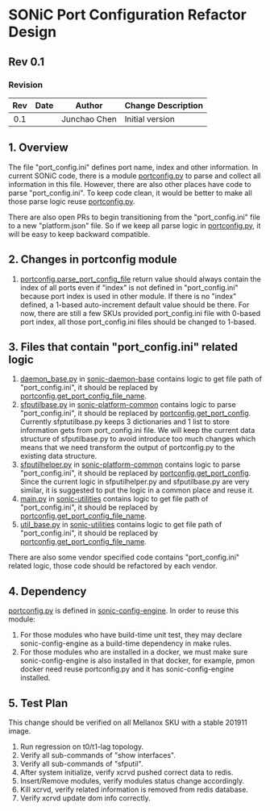 # SONiC Port Configuration Refactor Design #

## Rev 0.1 ###

### Revision ###

 | Rev |     Date    |       Author       | Change Description                |
 |:---:|:-----------:|:------------------:|-----------------------------------|
 | 0.1 |             |      Junchao Chen  | Initial version                   |

## 1. Overview

The file "port_config.ini" defines port name, index and other information. In current SONiC code, there is a module [portconfig.py](https://github.com/Azure/sonic-buildimage/blob/master/src/sonic-config-engine/portconfig.py) to parse and collect all information in this file. However, there are also other places have code to parse "port_config.ini". To keep code clean, it would be better to make all those parse logic reuse [portconfig.py](https://github.com/Azure/sonic-buildimage/blob/master/src/sonic-config-engine/portconfig.py).

There are also open PRs to begin transitioning from the "port_config.ini" file to a new "platform.json" file. So if we keep all parse logic in [portconfig.py](https://github.com/Azure/sonic-buildimage/blob/master/src/sonic-config-engine/portconfig.py), it will be easy to keep backward compatible.

## 2. Changes in portconfig module

1. [portconfig.parse_port_config_file](https://github.com/Azure/sonic-buildimage/blob/142d45ce98008aac6437070a3a941083494b52a8/src/sonic-config-engine/portconfig.py#L28) return value should always contain the index of all ports even if "index" is not defined in "port_config.ini" because port index is used in other module. If there is no "index" defined, a 1-based auto-increment default value should be there. For now, there are still a few SKUs provided port_config.ini file with 0-based port index, all those port_config.ini files should be changed to 1-based.

## 3. Files that contain "port_config.ini" related logic

1. [daemon_base.py](https://github.com/Azure/sonic-buildimage/blob/master/src/sonic-daemon-base/sonic_daemon_base/daemon_base.py) in [sonic-daemon-base](https://github.com/Azure/sonic-buildimage/tree/master/src/sonic-daemon-base) contains logic to get file path of "port_config.ini", it should be replaced by [portconfig.get_port_config_file_name](https://github.com/Azure/sonic-buildimage/blob/142d45ce98008aac6437070a3a941083494b52a8/src/sonic-config-engine/portconfig.py#L6).
2. [sfputilbase.py](https://github.com/Azure/sonic-platform-common/blob/master/sonic_platform_base/sonic_sfp/sfputilbase.py) in [sonic-platform-common](https://github.com/Azure/sonic-platform-common) contains logic to parse "port_config.ini", it should be replaced by [portconfig.get_port_config](https://github.com/Azure/sonic-buildimage/blob/142d45ce98008aac6437070a3a941083494b52a8/src/sonic-config-engine/portconfig.py#L20). Currently sfptutilbase.py keeps 3 dictionaries and 1 list to store information gets from port_config.ini file. We will keep the current data structure of sfputilbase.py to avoid introduce too much changes which means that we need transform the output of portconfig.py to the existing data structure.
3. [sfputilhelper.py](https://github.com/Azure/sonic-platform-common/blob/master/sonic_platform_base/sonic_sfp/sfputilhelper.py) in [sonic-platform-common](https://github.com/Azure/sonic-platform-common) contains logic to parse "port_config.ini", it should be replaced by [portconfig.get_port_config](https://github.com/Azure/sonic-buildimage/blob/142d45ce98008aac6437070a3a941083494b52a8/src/sonic-config-engine/portconfig.py#L20). Since the current logic in sfputilhelper.py and sfputilbase.py are very similar, it is suggested to put the logic in a common place and reuse it.
4. [main.py](https://github.com/Azure/sonic-utilities/blob/master/sfputil/main.py) in [sonic-utilities](https://github.com/Azure/sonic-utilities) contains logic to get file path of "port_config.ini", it should be replaced by [portconfig.get_port_config_file_name](https://github.com/Azure/sonic-buildimage/blob/142d45ce98008aac6437070a3a941083494b52a8/src/sonic-config-engine/portconfig.py#L6).
5. [util_base.py](https://github.com/Azure/sonic-utilities/blob/master/utilities_common/util_base.py) in [sonic-utilities](https://github.com/Azure/sonic-utilities) contains logic to get file path of "port_config.ini", it should be replaced by [portconfig.get_port_config_file_name](https://github.com/Azure/sonic-buildimage/blob/142d45ce98008aac6437070a3a941083494b52a8/src/sonic-config-engine/portconfig.py#L6).

There are also some vendor specified code contains "port_config.ini" related logic, those code should be refactored by each vendor.

## 4. Dependency

[portconfig.py](https://github.com/Azure/sonic-buildimage/blob/master/src/sonic-config-engine/portconfig.py) is defined in [sonic-config-engine](https://github.com/Azure/sonic-buildimage/tree/master/src/sonic-config-engine). In order to reuse this module:

1. For those modules who have build-time unit test, they may declare sonic-config-engine as a build-time dependency in make rules.
2. For those modules who are installed in a docker, we must make sure sonic-config-engine is also installed in that docker, for example, pmon docker need reuse portconfig.py and it has sonic-config-engine installed.

## 5. Test Plan

This change should be verified on all Mellanox SKU with a stable 201911 image.

1. Run regression on t0/t1-lag topology.
2. Verify all sub-commands of "show interfaces".
3. Verify all sub-commands of "sfputil".
4. After system initialize, verify xcrvd pushed correct data to redis.
5. Insert/Remove modules, verify modules status change accordingly.
6. Kill xcrvd, verify related information is removed from redis database.
7. Verify xcrvd update dom info correctly.
